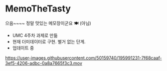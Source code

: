 # MemoTheTasty
으음~~~~ 정말 맛있는 메모장이군요 🍽 (아님)

* UMC 4주차 과제로 만듦
* 현재 더미데이터로 구현. 별거 없는 단계.
* 업데이트 중

https://user-images.githubusercontent.com/50159740/195991231-7f68caaf-3ef5-4206-adbc-0a8a7665f3c3.mov

